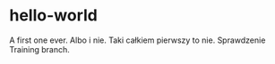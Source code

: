 # hello-world
A first one ever.
Albo i nie. Taki całkiem pierwszy to nie.
Sprawdzenie Training branch.
